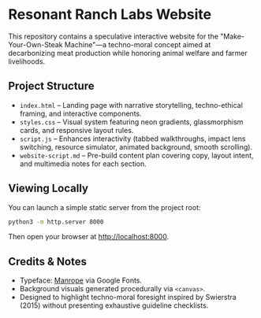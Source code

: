 # Resonant Ranch Labs Website

This repository contains a speculative interactive website for the "Make-Your-Own-Steak Machine"—a techno-moral concept aimed at decarbonizing meat production while honoring animal welfare and farmer livelihoods.

## Project Structure

- `index.html` – Landing page with narrative storytelling, techno-ethical framing, and interactive components.
- `styles.css` – Visual system featuring neon gradients, glassmorphism cards, and responsive layout rules.
- `script.js` – Enhances interactivity (tabbed walkthroughs, impact lens switching, resource simulator, animated background, smooth scrolling).
- `website-script.md` – Pre-build content plan covering copy, layout intent, and multimedia notes for each section.

## Viewing Locally

You can launch a simple static server from the project root:

```bash
python3 -m http.server 8000
```

Then open your browser at [http://localhost:8000](http://localhost:8000).

## Credits & Notes

- Typeface: [Manrope](https://manropefont.com/) via Google Fonts.
- Background visuals generated procedurally via `<canvas>`.
- Designed to highlight techno-moral foresight inspired by Swierstra (2015) without presenting exhaustive guideline checklists.
